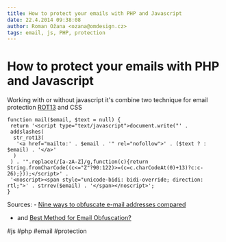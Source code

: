 ```yaml
---
title: How to protect your emails with PHP and Javascript
date: 22.4.2014 09:38:08
author: Roman Ožana <ozana@omdesign.cz>
tags: email, js, PHP, protection
---
```



# How to protect your emails with PHP and Javascript

Working with or without javascript it's combine two technique for email protection [ROT13](http://en.wikipedia.org/wiki/ROT13) and CSS


    function mail($email, $text = null) {
     return '<script type="text/javascript">document.write("' .
     addslashes(
      str_rot13(
       '<a href="mailto:' . $email . '" rel="nofollow">' . ($text ? : $email) . '</a>'
      )
     ) . '".replace(/[a-zA-Z]/g,function(c){return String.fromCharCode((c<="Z"?90:122)>=(c=c.charCodeAt(0)+13)?c:c-26);}));</script>' .
     '<noscript><span style="unicode-bidi: bidi-override; direction: rtl;">' . strrev($email) . '</span></noscript>';
    }


 Sources: - [ Nine ways to obfuscate e-mail addresses compared](http://techblog.tilllate.com/2008/07/20/ten-methods-to-obfuscate-e-mail-addresses-compared/)
- and [Best Method for Email Obfuscation?](http://perishablepress.com/best-method-for-email-obfuscation/)

 #js #php #email #protection